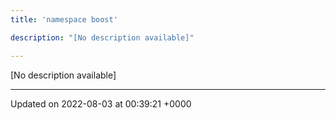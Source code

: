 ```yaml
---
title: 'namespace boost'

description: "[No description available]"

---
```







[No description available]






-------------------------------

Updated on 2022-08-03 at 00:39:21 +0000